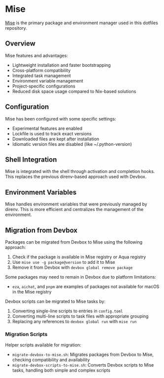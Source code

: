 # Mise

[Mise](https://mise.jdx.dev/) is the primary package and environment manager
used in this dotfiles repository.

## Overview

Mise features and advantages:

- Lightweight installation and faster bootstrapping
- Cross-platform compatibility
- Integrated task management
- Environment variable management
- Project-specific configurations
- Reduced disk space usage compared to Nix-based solutions

## Configuration

Mise has been configured with some specific settings:

- Experimental features are enabled
- Lockfile is used to track exact versions
- Downloaded files are kept after installation
- Idiomatic version files are disabled (like ~/.python-version)

## Shell Integration

Mise is integrated with the shell through activation and completion hooks. This
replaces the previous direnv-based approach used with Devbox.

## Environment Variables

Mise handles environment variables that were previously managed by direnv. This
is more efficient and centralizes the management of the environment.

## Migration from Devbox

Packages can be migrated from Devbox to Mise using the following approach:

1. Check if the package is available in Mise registry or Aqua registry
2. Use `mise use -g package@version` to add it to Mise
3. Remove it from Devbox with `devbox global remove package`

Some packages may need to remain in Devbox due to platform limitations:

- `eza`, `aichat`, and `pnpm` are examples of packages not available for macOS
in the Mise registry

Devbox scripts can be migrated to Mise tasks by:

1. Converting single-line scripts to entries in `config.toml`
2. Converting multi-line scripts to task files with appropriate grouping
3. Replacing any references to `devbox global run` with `mise run`

### Migration Scripts

Helper scripts available for migration:

- `migrate-devbox-to-mise.sh`: Migrates packages from Devbox to Mise, checking
compatibility and availability
- `migrate-devbox-scripts-to-mise.sh`: Converts Devbox scripts to Mise tasks,
handling both simple and complex scripts
